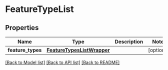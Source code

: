 # FeatureTypeList

## Properties
Name | Type | Description | Notes
------------ | ------------- | ------------- | -------------
**feature_types** | [**FeatureTypesListWrapper**](FeatureTypesListWrapper.md) |  | [optional] 

[[Back to Model list]](../README.md#documentation-for-models) [[Back to API list]](../README.md#documentation-for-api-endpoints) [[Back to README]](../README.md)

